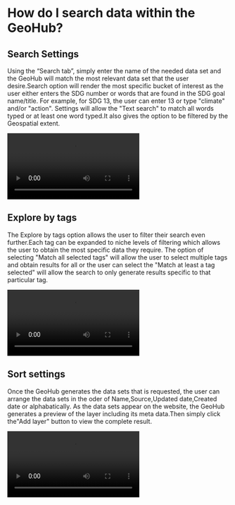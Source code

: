 # How do I search data within the GeoHub?

## Search Settings

Using the “Search tab”, simply enter the name of the needed data set and the GeoHub will match the most relevant data set that the user desire.Search option will render the most specific bucket of interest as the user either enters the SDG number or words that are found in the SDG goal name/title. For example, for SDG 13, the user can enter 13 or type "climate" and/or "action".
Settings will allow the "Text search" to match all words typed or at least one word typed.It also gives the option to be filtered by the Geospatial extent.

![type:video](https://undpngddlsgeohubdev01.blob.core.windows.net/docs-assets/Videos/Search.webm)

## Explore by tags

The Explore by tags option allows the user to filter their search even further.Each tag can be expanded to niche levels of filtering which allows the user to obtain the most specific data they require.
The option of selecting "Match all selected tags" will allow the user to select multiple tags and obtain results for all or the user can select the "Match at least a tag selected" will allow the search to only generate results specific to that particular tag.

![type:video](https://undpngddlsgeohubdev01.blob.core.windows.net/docs-assets/Videos/Explore_by_tags.webm)

## Sort settings

Once the GeoHub generates the data sets that is requested, the user can arrange the data sets in the oder of Name,Source,Updated date,Created date or alphabatically.
As the data sets appear on the website, the GeoHub generates a preview of the layer including its meta data.Then simply click the"Add layer" button to view the complete result.

![type:video](https://undpngddlsgeohubdev01.blob.core.windows.net/docs-assets/Videos/Sort_settings.webm)



